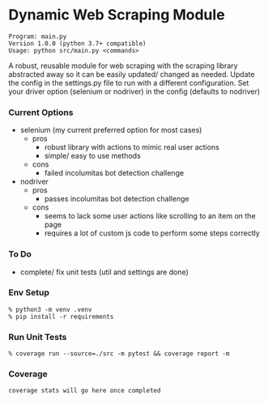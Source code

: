 # Dynamic Web Scraping Module 
```
Program: main.py
Version 1.0.0 (python 3.7+ compatible)
Usage: python src/main.py <commands>
```
A robust, reusable module for web scraping with the scraping library abstracted 
away so it can be easily updated/ changed as needed.
Update the config in the settings.py file to run with a different configuration.
Set your driver option (selenium or nodriver) in the config (defaults to nodriver)

### Current Options
  - selenium (my current preferred option for most cases)
    - pros
      - robust library with actions to mimic real user actions
      - simple/ easy to use methods
    - cons
      - failed incolumitas bot detection challenge
  - nodriver
    - pros
      - passes incolumitas bot detection challenge
    - cons
      - seems to lack some user actions like scrolling to an item on the page
      - requires a lot of custom js code to perform some steps correctly
     

### To Do
  - complete/ fix unit tests (util and settings are done)

### Env Setup 
```
% python3 -m venv .venv
% pip install -r requirements
```

### Run Unit Tests

```
% coverage run --source=./src -m pytest && coverage report -m
```

### Coverage
```
coverage stats will go here once completed
```
